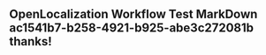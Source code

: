 <properties
ms.topic="hero-topic"
ms.test1="hero-topic"
ms.test2="test"/>

## OpenLocalization Workflow Test MarkDown ac1541b7-b258-4921-b925-abe3c272081b thanks!
